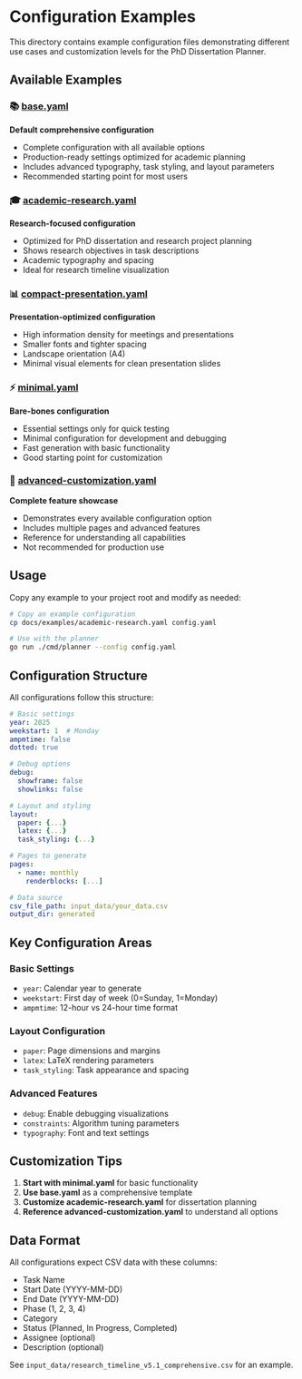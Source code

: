 # Configuration Examples

This directory contains example configuration files demonstrating different use cases and customization levels for the PhD Dissertation Planner.

## Available Examples

### 📚 [base.yaml](base.yaml)
**Default comprehensive configuration**
- Complete configuration with all available options
- Production-ready settings optimized for academic planning
- Includes advanced typography, task styling, and layout parameters
- Recommended starting point for most users

### 🎓 [academic-research.yaml](academic-research.yaml)
**Research-focused configuration**
- Optimized for PhD dissertation and research project planning
- Shows research objectives in task descriptions
- Academic typography and spacing
- Ideal for research timeline visualization

### 📊 [compact-presentation.yaml](compact-presentation.yaml)
**Presentation-optimized configuration**
- High information density for meetings and presentations
- Smaller fonts and tighter spacing
- Landscape orientation (A4)
- Minimal visual elements for clean presentation slides

### ⚡ [minimal.yaml](minimal.yaml)
**Bare-bones configuration**
- Essential settings only for quick testing
- Minimal configuration for development and debugging
- Fast generation with basic functionality
- Good starting point for customization

### 🔧 [advanced-customization.yaml](advanced-customization.yaml)
**Complete feature showcase**
- Demonstrates every available configuration option
- Includes multiple pages and advanced features
- Reference for understanding all capabilities
- Not recommended for production use

## Usage

Copy any example to your project root and modify as needed:

```bash
# Copy an example configuration
cp docs/examples/academic-research.yaml config.yaml

# Use with the planner
go run ./cmd/planner --config config.yaml
```

## Configuration Structure

All configurations follow this structure:

```yaml
# Basic settings
year: 2025
weekstart: 1  # Monday
ampmtime: false
dotted: true

# Debug options
debug:
  showframe: false
  showlinks: false

# Layout and styling
layout:
  paper: {...}
  latex: {...}
  task_styling: {...}

# Pages to generate
pages:
  - name: monthly
    renderblocks: [...]

# Data source
csv_file_path: input_data/your_data.csv
output_dir: generated
```

## Key Configuration Areas

### Basic Settings
- `year`: Calendar year to generate
- `weekstart`: First day of week (0=Sunday, 1=Monday)
- `ampmtime`: 12-hour vs 24-hour time format

### Layout Configuration
- `paper`: Page dimensions and margins
- `latex`: LaTeX rendering parameters
- `task_styling`: Task appearance and spacing

### Advanced Features
- `debug`: Enable debugging visualizations
- `constraints`: Algorithm tuning parameters
- `typography`: Font and text settings

## Customization Tips

1. **Start with minimal.yaml** for basic functionality
2. **Use base.yaml** as a comprehensive template
3. **Customize academic-research.yaml** for dissertation planning
4. **Reference advanced-customization.yaml** to understand all options

## Data Format

All configurations expect CSV data with these columns:
- Task Name
- Start Date (YYYY-MM-DD)
- End Date (YYYY-MM-DD)
- Phase (1, 2, 3, 4)
- Category
- Status (Planned, In Progress, Completed)
- Assignee (optional)
- Description (optional)

See `input_data/research_timeline_v5.1_comprehensive.csv` for an example.
